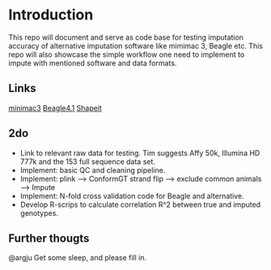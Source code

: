 # Introduction
This repo will document and serve as code base for testing imputation accuracy of alternative imputation software like mimimac 3, Beagle etc.
This repo will also showcase the simple workflow one need to implement to impute with mentioned software and data formats.

## Links
[minimac3](http://genome.sph.umich.edu/wiki/Minimac3)
[Beagle4.1](https://faculty.washington.edu/browning/beagle/beagle.html)
[Shapeit](https://mathgen.stats.ox.ac.uk/genetics_software/shapeit/shapeit.html)

## 2do
* Link to relevant raw data for testing. Tim suggests Affy 50k, Illumina HD 777k and the 153 full sequence data set.
* Implement: basic QC and cleaning pipeline. 
* Implement: plink --> ConformGT strand flip --> exclude common animals --> Impute
* Implement: N-fold cross validation code for Beagle and alternative. 
* Develop R-scrips to calculate correlation R^2 between true and imputed genotypes. 

## Further thougts
@argju Get some sleep, and please fill in.
